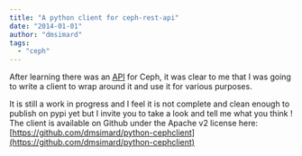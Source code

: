 ```yaml
---
title: "A python client for ceph-rest-api"
date: "2014-01-01"
author: "dmsimard"
tags: 
  - "ceph"
---
```


After learning there was an [API](http://dmsimard.com/2014/01/01/documentation-for-ceph-rest-api/) for Ceph, it was clear to me that I was going to write a client to wrap around it and use it for various purposes.

It is still a work in progress and I feel it is not complete and clean enough to publish on pypi yet but I invite you to take a look and tell me what you think !  
The client is available on Github under the Apache v2 license here: [https://github.com/dmsimard/python-cephclient](https://github.com/dmsimard/python-cephclient)

